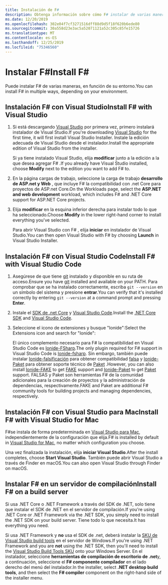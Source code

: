 ```yaml
---
title: Instalación de F#
description: Obtenga información sobre cómo F# instalar de varias maneras diferentes.
ms.date: 12/20/2019
ms.openlocfilehash: 302e04f7cf3271516dff88d9d5f18f620b6ede80
ms.sourcegitcommit: 30a558d23e3ac5a52071121a52c305c85fe15726
ms.translationtype: MT
ms.contentlocale: es-ES
ms.lasthandoff: 12/25/2019
ms.locfileid: "75346560"
---
```

# <a name="install-f"></a><span data-ttu-id="4fd81-103">Instalar F\#</span><span class="sxs-lookup"><span data-stu-id="4fd81-103">Install F\#</span></span>

<span data-ttu-id="4fd81-104">Puede instalar F# de varias maneras, en función de su entorno.</span><span class="sxs-lookup"><span data-stu-id="4fd81-104">You can install F# in multiple ways, depending on your environment.</span></span>

## <a name="install-f-with-visual-studio"></a><span data-ttu-id="4fd81-105">Instalación F# con Visual Studio</span><span class="sxs-lookup"><span data-stu-id="4fd81-105">Install F# with Visual Studio</span></span>

1. <span data-ttu-id="4fd81-106">Si está descargando [Visual Studio](https://visualstudio.microsoft.com/downloads/?utm_medium=microsoft&utm_source=docs.microsoft.com&utm_campaign=inline+link&utm_content=download+vs2019) por primera vez, primero instalará instalador de Visual Studio.</span><span class="sxs-lookup"><span data-stu-id="4fd81-106">If you're downloading [Visual Studio](https://visualstudio.microsoft.com/downloads/?utm_medium=microsoft&utm_source=docs.microsoft.com&utm_campaign=inline+link&utm_content=download+vs2019) for the first time, it will first install Visual Studio Installer.</span></span> <span data-ttu-id="4fd81-107">Instale la edición adecuada de Visual Studio desde el instalador.</span><span class="sxs-lookup"><span data-stu-id="4fd81-107">Install the appropriate edition of Visual Studio from the installer.</span></span>

   <span data-ttu-id="4fd81-108">Si ya tiene instalado Visual Studio, elija **modificar** junto a la edición a la que desea agregar F# .</span><span class="sxs-lookup"><span data-stu-id="4fd81-108">If you already have Visual Studio installed, choose **Modify** next to the edition you want to add F# to.</span></span>

2. <span data-ttu-id="4fd81-109">En la página cargas de trabajo, seleccione la carga de trabajo **desarrollo de ASP.net y Web** , que incluye F# la compatibilidad con .net Core para proyectos de ASP.net Core.</span><span class="sxs-lookup"><span data-stu-id="4fd81-109">On the Workloads page, select the **ASP.NET and web development** workload, which includes F# and .NET Core support for ASP.NET Core projects.</span></span>

3. <span data-ttu-id="4fd81-110">Elija **modificar** en la esquina inferior derecha para instalar todo lo que ha seleccionado.</span><span class="sxs-lookup"><span data-stu-id="4fd81-110">Choose **Modify** in the lower right-hand corner to install everything you've selected.</span></span>

   <span data-ttu-id="4fd81-111">Para abrir Visual Studio con F# , elija **iniciar** en instalador de Visual Studio.</span><span class="sxs-lookup"><span data-stu-id="4fd81-111">You can then open Visual Studio with F# by choosing **Launch** in Visual Studio Installer.</span></span>

## <a name="install-f-with-visual-studio-code"></a><span data-ttu-id="4fd81-112">Instalación F# con Visual Studio Code</span><span class="sxs-lookup"><span data-stu-id="4fd81-112">Install F# with Visual Studio Code</span></span>

1. <span data-ttu-id="4fd81-113">Asegúrese de que tiene [git](https://git-scm.com/download) instalado y disponible en su ruta de acceso.</span><span class="sxs-lookup"><span data-stu-id="4fd81-113">Ensure you have [git](https://git-scm.com/download) installed and available on your PATH.</span></span> <span data-ttu-id="4fd81-114">Para comprobar que se ha instalado correctamente, escriba `git --version` en un símbolo del sistema y presione **entrar**.</span><span class="sxs-lookup"><span data-stu-id="4fd81-114">You can verify that it's installed correctly by entering `git --version` at a command prompt and pressing **Enter**.</span></span>

2. <span data-ttu-id="4fd81-115">Instale el [SDK de .net Core](https://dotnet.microsoft.com/download) y [Visual Studio Code](https://code.visualstudio.com).</span><span class="sxs-lookup"><span data-stu-id="4fd81-115">Install the [.NET Core SDK](https://dotnet.microsoft.com/download) and [Visual Studio Code](https://code.visualstudio.com).</span></span>

3. <span data-ttu-id="4fd81-116">Seleccione el icono de extensiones y busque "Ionide":</span><span class="sxs-lookup"><span data-stu-id="4fd81-116">Select the Extensions icon and search for "Ionide":</span></span>

   <span data-ttu-id="4fd81-117">El único complemento necesario para F# la compatibilidad en Visual Studio Code es [Ionide-FSharp](https://marketplace.visualstudio.com/items?itemName=Ionide.Ionide-fsharp).</span><span class="sxs-lookup"><span data-stu-id="4fd81-117">The only plugin required for F# support in Visual Studio Code is [Ionide-fsharp](https://marketplace.visualstudio.com/items?itemName=Ionide.Ionide-fsharp).</span></span> <span data-ttu-id="4fd81-118">Sin embargo, también puede instalar [Ionide-falsificación](https://marketplace.visualstudio.com/items?itemName=Ionide.Ionide-FAKE) para obtener compatibilidad [falsa](https://fake.build/) y [Ionide-Paket](https://marketplace.visualstudio.com/items?itemName=Ionide.Ionide-Paket) para obtener soporte técnico de [Paket](https://fsprojects.github.io/Paket/) .</span><span class="sxs-lookup"><span data-stu-id="4fd81-118">However, you can also install [Ionide-FAKE](https://marketplace.visualstudio.com/items?itemName=Ionide.Ionide-FAKE) to get [FAKE](https://fake.build/) support and [Ionide-Paket](https://marketplace.visualstudio.com/items?itemName=Ionide.Ionide-Paket) to get [Paket](https://fsprojects.github.io/Paket/) support.</span></span> <span data-ttu-id="4fd81-119">FALSAS y Paket son herramientas F# de la comunidad adicionales para la creación de proyectos y la administración de dependencias, respectivamente.</span><span class="sxs-lookup"><span data-stu-id="4fd81-119">FAKE and Paket are additional F# community tools for building projects and managing dependencies, respectively.</span></span>

## <a name="install-f-with-visual-studio-for-mac"></a><span data-ttu-id="4fd81-120">Instalación F# con Visual Studio para Mac</span><span class="sxs-lookup"><span data-stu-id="4fd81-120">Install F# with Visual Studio for Mac</span></span>

<span data-ttu-id="4fd81-121">F#se instala de forma predeterminada en [Visual Studio para Mac](https://visualstudio.microsoft.com/vs/mac/?utm_medium=microsoft&utm_source=docs.microsoft.com&utm_campaign=inline+link), independientemente de la configuración que elija.</span><span class="sxs-lookup"><span data-stu-id="4fd81-121">F# is installed by default in [Visual Studio for Mac](https://visualstudio.microsoft.com/vs/mac/?utm_medium=microsoft&utm_source=docs.microsoft.com&utm_campaign=inline+link), no matter which configuration you choose.</span></span>

<span data-ttu-id="4fd81-122">Una vez finalizada la instalación, elija **iniciar Visual Studio**.</span><span class="sxs-lookup"><span data-stu-id="4fd81-122">After the install completes, choose **Start Visual Studio**.</span></span> <span data-ttu-id="4fd81-123">También puede abrir Visual Studio a través de Finder en macOS.</span><span class="sxs-lookup"><span data-stu-id="4fd81-123">You can also open Visual Studio through Finder on macOS.</span></span>

## <a name="install-f-on-a-build-server"></a><span data-ttu-id="4fd81-124">Instalar F# en un servidor de compilación</span><span class="sxs-lookup"><span data-stu-id="4fd81-124">Install F# on a build server</span></span>

<span data-ttu-id="4fd81-125">Si usa .NET Core o .NET Framework a través del SDK de .NET, solo tiene que instalar el SDK de .NET en el servidor de compilación.</span><span class="sxs-lookup"><span data-stu-id="4fd81-125">If you're using .NET Core or .NET Framework via the .NET SDK, you simply need to install the .NET SDK on your build server.</span></span> <span data-ttu-id="4fd81-126">Tiene todo lo que necesita.</span><span class="sxs-lookup"><span data-stu-id="4fd81-126">It has everything you need.</span></span>

<span data-ttu-id="4fd81-127">Si usa .NET Framework y **no** usa el SDK de .net, deberá instalar la [SKU de Visual Studio build tools](https://visualstudio.microsoft.com/thank-you-downloading-visual-studio/?sku=BuildTools&rel=16) en el servidor de Windows.</span><span class="sxs-lookup"><span data-stu-id="4fd81-127">If you're using .NET Framework and you are **not** using the .NET SDK, then you'll need to install the [Visual Studio Build Tools SKU](https://visualstudio.microsoft.com/thank-you-downloading-visual-studio/?sku=BuildTools&rel=16) onto your Windows Server.</span></span> <span data-ttu-id="4fd81-128">En el instalador, seleccione **herramientas de compilación de escritorio de .net**y, a continuación, seleccione el  **F# componente compilador** en el lado derecho del menú del instalador.</span><span class="sxs-lookup"><span data-stu-id="4fd81-128">In the installer, select **.NET desktop build tools**, and then select the **F# compiler** component on the right-hand side of the installer menu.</span></span>
